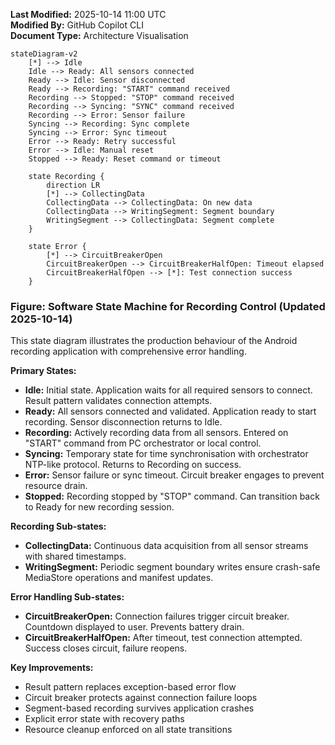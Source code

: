 **Last Modified:** 2025-10-14 11:00 UTC  
**Modified By:** GitHub Copilot CLI  
**Document Type:** Architecture Visualisation

```mermaid
stateDiagram-v2
    [*] --> Idle
    Idle --> Ready: All sensors connected
    Ready --> Idle: Sensor disconnected
    Ready --> Recording: "START" command received
    Recording --> Stopped: "STOP" command received
    Recording --> Syncing: "SYNC" command received
    Recording --> Error: Sensor failure
    Syncing --> Recording: Sync complete
    Syncing --> Error: Sync timeout
    Error --> Ready: Retry successful
    Error --> Idle: Manual reset
    Stopped --> Ready: Reset command or timeout

    state Recording {
        direction LR
        [*] --> CollectingData
        CollectingData --> CollectingData: On new data
        CollectingData --> WritingSegment: Segment boundary
        WritingSegment --> CollectingData: Segment complete
    }
    
    state Error {
        [*] --> CircuitBreakerOpen
        CircuitBreakerOpen --> CircuitBreakerHalfOpen: Timeout elapsed
        CircuitBreakerHalfOpen --> [*]: Test connection success
    }
```

### Figure: Software State Machine for Recording Control (Updated 2025-10-14)

This state diagram illustrates the production behaviour of the Android recording application with comprehensive error handling.

**Primary States:**

- **Idle:** Initial state. Application waits for all required sensors to connect. Result pattern validates connection attempts.
- **Ready:** All sensors connected and validated. Application ready to start recording. Sensor disconnection returns to Idle.
- **Recording:** Actively recording data from all sensors. Entered on "START" command from PC orchestrator or local control.
- **Syncing:** Temporary state for time synchronisation with orchestrator NTP-like protocol. Returns to Recording on success.
- **Error:** Sensor failure or sync timeout. Circuit breaker engages to prevent resource drain.
- **Stopped:** Recording stopped by "STOP" command. Can transition back to Ready for new recording session.

**Recording Sub-states:**

- **CollectingData:** Continuous data acquisition from all sensor streams with shared timestamps.
- **WritingSegment:** Periodic segment boundary writes ensure crash-safe MediaStore operations and manifest updates.

**Error Handling Sub-states:**

- **CircuitBreakerOpen:** Connection failures trigger circuit breaker. Countdown displayed to user. Prevents battery drain.
- **CircuitBreakerHalfOpen:** After timeout, test connection attempted. Success closes circuit, failure reopens.

**Key Improvements:**

- Result pattern replaces exception-based error flow
- Circuit breaker protects against connection failure loops
- Segment-based recording survives application crashes
- Explicit error state with recovery paths
- Resource cleanup enforced on all state transitions

